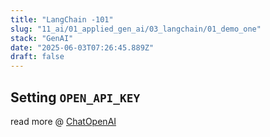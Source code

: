 ```yaml
---
title: "LangChain -101"
slug: "11_ai/01_applied_gen_ai/03_langchain/01_demo_one"
stack: "GenAI"
date: "2025-06-03T07:26:45.889Z"
draft: false
---
```


## Setting `OPEN_API_KEY`

read more @ [ChatOpenAI](https://python.langchain.com/api_reference/openai/chat_models/langchain_openai.chat_models.base.ChatOpenAI.html)
